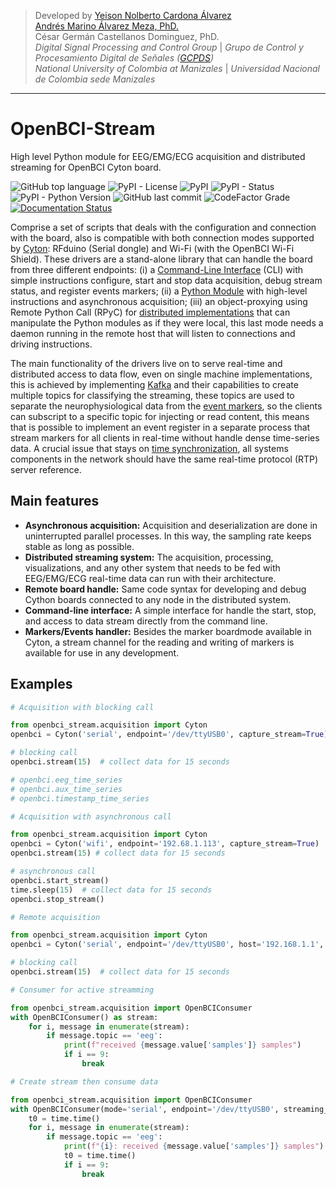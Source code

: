 > Developed by [Yeison Nolberto Cardona Álvarez](https://github.com/yeisonCardona)  
> [Andrés Marino Álvarez Meza, PhD.](https://github.com/amalvarezme)  
> César Germán Castellanos Dominguez, PhD.  
> _Digital Signal Processing and Control Group_  | _Grupo de Control y Procesamiento Digital de Señales ([GCPDS](https://github.com/UN-GCPDS/))_  
> _National University of Colombia at Manizales_ | _Universidad Nacional de Colombia sede Manizales_

----

# OpenBCI-Stream 
High level Python module for EEG/EMG/ECG acquisition and distributed streaming for OpenBCI Cyton board.

![GitHub top language](https://img.shields.io/github/languages/top/un-gcpds/openbci-stream?)
![PyPI - License](https://img.shields.io/pypi/l/openbci-stream?)
![PyPI](https://img.shields.io/pypi/v/openbci-stream?)
![PyPI - Status](https://img.shields.io/pypi/status/openbci-stream?)
![PyPI - Python Version](https://img.shields.io/pypi/pyversions/openbci-stream?)
![GitHub last commit](https://img.shields.io/github/last-commit/un-gcpds/openbci-stream?)
![CodeFactor Grade](https://img.shields.io/codefactor/grade/github/UN-GCPDS/openbci-stream?)
[![Documentation Status](https://readthedocs.org/projects/openbci-stream/badge/?version=latest)](https://openbci-stream.readthedocs.io/en/latest/?badge=latest)

Comprise a set of scripts that deals with the configuration and connection with the board, also is compatible with both connection modes supported by [Cyton](https://shop.openbci.com/products/cyton-biosensing-board-8-channel?variant=38958638542): RFduino (Serial dongle) and Wi-Fi (with the OpenBCI Wi-Fi Shield). These drivers are a stand-alone library that can handle the board from three different endpoints: (i) a [Command-Line Interface](06-command_line_interface.ipynb) (CLI) with simple instructions configure, start and stop data acquisition, debug stream status, and register events markers; (ii) a [Python Module](03-data_acuisition.ipynb) with high-level instructions and asynchronous acquisition; (iii) an object-proxying using Remote Python Call (RPyC) for [distributed implementations](A4-server-based-acquisition.ipynb) that can manipulate the Python modules as if they were local, this last mode needs a daemon running in the remote host that will listen to connections and driving instructions.

The main functionality of the drivers live on to serve real-time and distributed access to data flow, even on single machine implementations, this is achieved by implementing [Kafka](https://kafka.apache.org/) and their capabilities to create multiple topics for classifying the streaming, these topics are used to separate the neurophysiological data from the [event markers](05-stream_markers), so the clients can subscript to a specific topic for injecting or read content, this means that is possible to implement an event register in a separate process that stream markers for all clients in real-time without handle dense time-series data. A crucial issue that stays on [time synchronization](A4-server-based_acquisition.ipynb#Step-5---Configure-time-server), all systems components in the network should have the same real-time protocol (RTP) server reference. 

## Main features

  * **Asynchronous acquisition:** Acquisition and deserialization are done in uninterrupted parallel processes. In this way, the sampling rate keeps stable as long as possible.
  * **Distributed streaming system:** The acquisition, processing, visualizations, and any other system that needs to be fed with EEG/EMG/ECG real-time data can run with their architecture.
  * **Remote board handle:** Same code syntax for developing and debug Cython boards connected to any node in the distributed system.
  * **Command-line interface:** A simple interface for handle the start, stop, and access to data stream directly from the command line.
  * **Markers/Events handler:** Besides the marker boardmode available in Cyton, a stream channel for the reading and writing of markers is available for use in any development. 

## Examples


```python
# Acquisition with blocking call

from openbci_stream.acquisition import Cyton
openbci = Cyton('serial', endpoint='/dev/ttyUSB0', capture_stream=True)

# blocking call
openbci.stream(15)  # collect data for 15 seconds

# openbci.eeg_time_series 
# openbci.aux_time_series
# openbci.timestamp_time_series 
```


```python
# Acquisition with asynchronous call

from openbci_stream.acquisition import Cyton
openbci = Cyton('wifi', endpoint='192.68.1.113', capture_stream=True)
openbci.stream(15) # collect data for 15 seconds

# asynchronous call
openbci.start_stream()
time.sleep(15)  # collect data for 15 seconds
openbci.stop_stream()
```


```python
# Remote acquisition

from openbci_stream.acquisition import Cyton
openbci = Cyton('serial', endpoint='/dev/ttyUSB0', host='192.168.1.1', capture_stream=True)

# blocking call
openbci.stream(15)  # collect data for 15 seconds
```


```python
# Consumer for active streamming

from openbci_stream.acquisition import OpenBCIConsumer
with OpenBCIConsumer() as stream:
    for i, message in enumerate(stream):
        if message.topic == 'eeg':
            print(f"received {message.value['samples']} samples")
            if i == 9:
                break
```


```python
# Create stream then consume data

from openbci_stream.acquisition import OpenBCIConsumer
with OpenBCIConsumer(mode='serial', endpoint='/dev/ttyUSB0', streaming_package_size=250) as (stream, openbci):
    t0 = time.time()
    for i, message in enumerate(stream):
        if message.topic == 'eeg':
            print(f"{i}: received {message.value['samples']} samples")
            t0 = time.time()
            if i == 9:
                break
```
